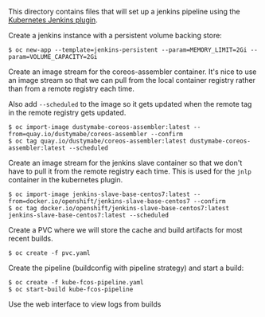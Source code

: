 
This directory contains files that will set up a jenkins pipeline
using the [Kubernetes Jenkins plugin](https://github.com/jenkinsci/kubernetes-plugin).


Create a jenkins instance with a persistent volume backing store:

```
$ oc new-app --template=jenkins-persistent --param=MEMORY_LIMIT=2Gi --param=VOLUME_CAPACITY=2Gi
```

Create an image stream for the coreos-assembler container. It's nice
to use an image stream so that we can pull from the local container
registry rather than from a remote registry each time.

Also add `--scheduled` to the image so it gets updated when the remote
tag in the remote registry gets updated.

```
$ oc import-image dustymabe-coreos-assembler:latest --from=quay.io/dustymabe/coreos-assembler --confirm
$ oc tag quay.io/dustymabe/coreos-assembler:latest dustymabe-coreos-assembler:latest --scheduled
```

Create an image stream for the jenkins slave container so that we
don't have to pull it from the remote registry each time. This is
used for the `jnlp` container in the kubernetes plugin.

```
$ oc import-image jenkins-slave-base-centos7:latest --from=docker.io/openshift/jenkins-slave-base-centos7 --confirm
$ oc tag docker.io/openshift/jenkins-slave-base-centos7:latest jenkins-slave-base-centos7:latest --scheduled
```

Create a PVC where we will store the cache and build artifacts for
most recent builds.
```
$ oc create -f pvc.yaml
```

Create the pipeline (buildconfig with pipeline strategy) and start a build:

```
$ oc create -f kube-fcos-pipeline.yaml
$ oc start-build kube-fcos-pipeline
```

Use the web interface to view logs from builds
